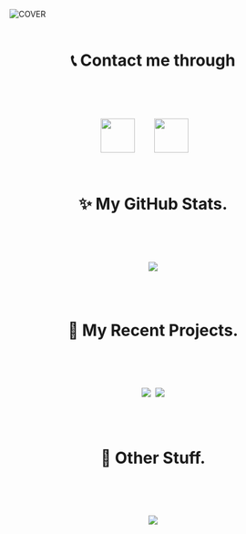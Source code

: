 ![COVER](https://i.imgur.com/SiXTWzS.png)
<br> <br>
<h1 align="center">📞 Contact me through <br> ‎  </h1> 
<br>

<p align="center">
<a href="mailto:shagnikpaul.772@gmail.com" target="_blank" rel="noopener noreferrer"><img src="https://i.imgur.com/LCCi6IK.png" height=60px style="margin-right: 30px"></a> 
<a href="https://www.linkedin.com/in/shagnik-paul-25a7711a4/" target="_blank" rel="noopener noreferrer"><img src="https://i.imgur.com/UGTv1Lz.png" height=60px style="margin-right: 30px"></a>   
</p>  

<br>
<h1 align="center">✨ My GitHub Stats. <br> ‎  </h1> 
<br>

<p align="center">
<a href="https://github.com/Shagnikpaul/Shagnikpaul" target="_blank" rel="noopener noreferrer"><img src="https://github-readme-stats.vercel.app/api/top-langs/?username=Shagnikpaul&theme=gruvbox&hide_border=true&border_radius=10"></a> 
</p>
<br>

<br>
<h1 align="center">🔨 My Recent Projects. <br> ‎  </h1> 
<br>

<p align="center">
<a href="https://github.com/Shagnikpaul/Shagnikpaul" target="_blank" rel="noopener noreferrer"><img src="https://github-readme-stats.vercel.app/api/pin/?username=Shagnikpaul&repo=helios&theme=gruvbox&hide_border=true&border_radius=10"></a>
  ‎‎‎‎‎‎
  <a href="https://github.com/Shagnikpaul/Shagnikpaul" target="_blank" rel="noopener noreferrer"><img src="https://github-readme-stats.vercel.app/api/pin/?username=Shagnikpaul&repo=MyInstants-Downloader-GUI&theme=gruvbox&hide_border=true&border_radius=10"></a>   
</p>
<br>


<br>
<h1 align="center">🔹 Other Stuff. <br> ‎  </h1> 
<br>

<p align="center">
<a href="https://open.spotify.com/user/stackyson?si=279a5c6b72bd4285" target="_blank" rel="noopener noreferrer"><img src="https://spotify-github-profile.vercel.app/api/view?uid=stackyson&cover_image=false&theme=default&show_offline=true&background_color=272822&bar_color=ffffff&bar_color_cover=false"></a>     
</p>
